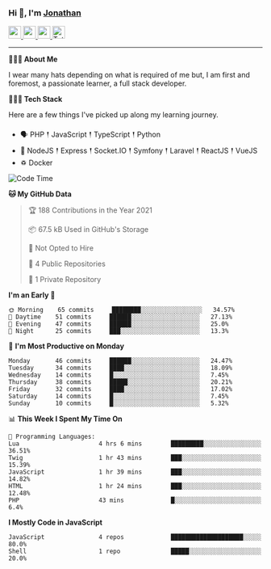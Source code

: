 ### Hi 👋, I'm [Jonathan](https://jonathan-d.ch) 

<p>
  <a href="https://www.twitter.com/redkill2108">
    <img src="https://img.shields.io/badge/twitter-%231DA1F2.svg?&style=for-the-badge&logo=twitter&logoColor=white" height=25>
  </a>
  <a href="https://www.linkedin.com/in/jdebetaz">
    <img src="https://img.shields.io/badge/linkedin-%230077B5.svg?&style=for-the-badge&logo=linkedin&logoColor=white" height=25>
  </a>
  <a href="https://www.instagram.com/jdebetaz/">
    <img src="https://img.shields.io/badge/instagram-%23E4405F.svg?&style=for-the-badge&logo=instagram&logoColor=white" height=25>
  </a>
  <a href="https://wakatime.com/@5c95ead1-71ee-4ecc-9a32-6c2b293dd432">
    <img src="https://wakatime.com/badge/user/5c95ead1-71ee-4ecc-9a32-6c2b293dd432.svg?style=for-the-badge" height=25 alt="Total time coded since Aug 23 2019" />
  </a>
</p>

-------

**🙋🏻‍♂️ About Me** 

<p>I wear many hats depending on what is required of me but, I am first and foremost, a passionate learner, a full stack developer.</p>

**👨🏻‍💻 Tech Stack** 

<p>Here are a few things I've picked up along my learning journey.</p>

- 🗣 PHP 𒑰 JavaScript 𒑰 TypeScript 𒑰 Python
- 🎒 NodeJS 𒑰 Express 𒑰 Socket.IO 𒑰 Symfony 𒑰 Laravel 𒑰 ReactJS 𒑰 VueJS
- ♽ Docker

<!--START_SECTION:waka-->
![Code Time](http://img.shields.io/badge/Code%20Time-387%20hrs%2013%20mins-blue)

**🐱 My GitHub Data** 

> 🏆 188 Contributions in the Year 2021
 > 
> 📦 67.5 kB Used in GitHub's Storage 
 > 
> 🚫 Not Opted to Hire
 > 
> 📜 4 Public Repositories 
 > 
> 🔑 1 Private Repository 
 > 
**I'm an Early 🐤** 

```text
🌞 Morning    65 commits     ████████░░░░░░░░░░░░░░░░░   34.57% 
🌆 Daytime    51 commits     ██████░░░░░░░░░░░░░░░░░░░   27.13% 
🌃 Evening    47 commits     ██████░░░░░░░░░░░░░░░░░░░   25.0% 
🌙 Night      25 commits     ███░░░░░░░░░░░░░░░░░░░░░░   13.3%

```
📅 **I'm Most Productive on Monday** 

```text
Monday       46 commits     ██████░░░░░░░░░░░░░░░░░░░   24.47% 
Tuesday      34 commits     ████░░░░░░░░░░░░░░░░░░░░░   18.09% 
Wednesday    14 commits     █░░░░░░░░░░░░░░░░░░░░░░░░   7.45% 
Thursday     38 commits     █████░░░░░░░░░░░░░░░░░░░░   20.21% 
Friday       32 commits     ████░░░░░░░░░░░░░░░░░░░░░   17.02% 
Saturday     14 commits     █░░░░░░░░░░░░░░░░░░░░░░░░   7.45% 
Sunday       10 commits     █░░░░░░░░░░░░░░░░░░░░░░░░   5.32%

```


📊 **This Week I Spent My Time On** 

```text
💬 Programming Languages: 
Lua                      4 hrs 6 mins        █████████░░░░░░░░░░░░░░░░   36.51% 
Twig                     1 hr 43 mins        ███░░░░░░░░░░░░░░░░░░░░░░   15.39% 
JavaScript               1 hr 39 mins        ███░░░░░░░░░░░░░░░░░░░░░░   14.82% 
HTML                     1 hr 24 mins        ███░░░░░░░░░░░░░░░░░░░░░░   12.48% 
PHP                      43 mins             █░░░░░░░░░░░░░░░░░░░░░░░░   6.4%

```

**I Mostly Code in JavaScript** 

```text
JavaScript               4 repos             ████████████████████░░░░░   80.0% 
Shell                    1 repo              █████░░░░░░░░░░░░░░░░░░░░   20.0%

```



<!--END_SECTION:waka-->
